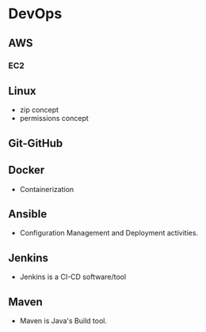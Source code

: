 # DevOps

## AWS

### EC2

## Linux


- zip concept
- permissions concept 
## Git-GitHub

## Docker
- Containerization

## Ansible
- Configuration Management and Deployment activities.

## Jenkins
- Jenkins is a CI-CD software/tool

## Maven 
- Maven is Java's Build tool.
